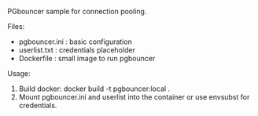 PGbouncer sample for connection pooling.

Files:
- pgbouncer.ini  : basic configuration
- userlist.txt   : credentials placeholder
- Dockerfile     : small image to run pgbouncer

Usage:
1. Build docker: docker build -t pgbouncer:local .
2. Mount pgbouncer.ini and userlist into the container or use envsubst for credentials.
